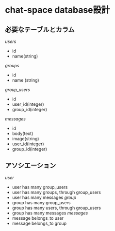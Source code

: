 # chat-space database設計
## 必要なテーブルとカラム
*users*
- id
- name(string)

*groups*
- id
- name (string)

*group_users*
- id
- user_id(integer)
- group_id(integer)

*messages*
- id
- body(text)
- image(string)
- user_id(integer)
- group_id(integer)

## アソシエーション
*user*
- user has many group_users
- user has many groups, through group_users
- user has many messages
*group*
- group has many group_users
- group has many users, through group_users
- group has many messages
*messages*
- message belongs_to user
- message belongs_to group
